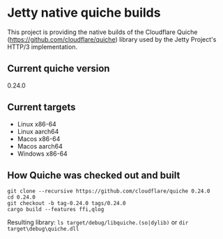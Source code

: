 # Jetty native quiche builds
This project is providing the native builds of the Cloudflare Quiche (https://github.com/cloudflare/quiche) library used by the Jetty Project's HTTP/3 implementation.

## Current quiche version
0.24.0

## Current targets
 - Linux x86-64
 - Linux aarch64
 - Macos x86-64
 - Macos aarch64
 - Windows x86-64

## How Quiche was checked out and built
```
git clone --recursive https://github.com/cloudflare/quiche 0.24.0
cd 0.24.0
git checkout -b tag-0.24.0 tags/0.24.0
cargo build --features ffi,qlog
```

Resulting library: `ls target/debug/libquiche.(so|dylib)` or `dir target\debug\quiche.dll`
